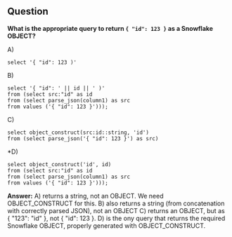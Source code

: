 ## Question

**What is the appropriate query to return `{ "id": 123 }` as a Snowflake OBJECT?**

A)
```
select '{ "id": 123 )'
```
B)
```
select '{ "id": ' || id || ' )'
from (select src:"id" as id
from (select parse_json(column1) as src
from values ('{ "id": 123 }')));
```
C)
```
select object_construct(src:id::string, 'id')
from (select parse_json('{ "id": 123 }') as src)
```
*D)
```
select object_construct('id', id)
from (select src:"id" as id
from (select parse_json(column1) as src
from values ('{ "id": 123 }')));
```

**Answer:**
A) returns a string, not an OBJECT. We need OBJECT_CONSTRUCT for this.
B) also returns a string (from concatenation with correctly parsed JSON), not an OBJECT
C) returns an OBJECT, but as { "123": "id" }, not { "id": 123 }.
D) is the ony query that returns the required Snowflake OBJECT, properly generated with OBJECT_CONSTRUCT.
